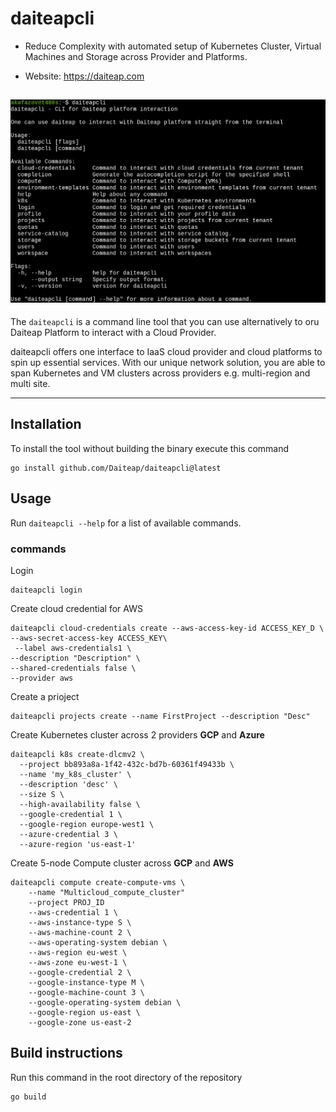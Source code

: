 # daiteapcli

- Reduce Complexity with automated setup of Kubernetes Cluster, Virtual Machines and Storage across Provider and Platforms.

- Website: https://daiteap.com

![](assets/img/screenshot.png)
----

The `daiteapcli` is a command line tool that you can use alternatively to oru Daiteap Platform to interact with a Cloud Provider.

daiteapcli offers one interface to IaaS cloud provider and cloud platforms to spin up essential services. With our unique network solution, you are able to span Kubernetes and VM clusters across providers e.g. multi-region and multi site.

----

## Installation

To install the tool without building the binary execute this command

```
go install github.com/Daiteap/daiteapcli@latest
```

## Usage

Run `daiteapcli --help` for a list of available commands.

### commands
Login
```shell
daiteapcli login
```

Create cloud credential for AWS
```shell
daiteapcli cloud-credentials create --aws-access-key-id ACCESS_KEY_D \
--aws-secret-access-key ACCESS_KEY\
 --label aws-credentials1 \
--description "Description" \
--shared-credentials false \
--provider aws
```

Create a prioject
```shell
daiteapcli projects create --name FirstProject --description "Desc"
```

Create Kubernetes cluster across 2 providers **GCP** and **Azure**
```shell
daiteapcli k8s create-dlcmv2 \ 
  --project bb893a8a-1f42-432c-bd7b-60361f49433b \
  --name 'my_k8s_cluster' \
  --description 'desc' \
  --size S \
  --high-availability false \
  --google-credential 1 \
  --google-region europe-west1 \
  --azure-credential 3 \ 
  --azure-region 'us-east-1'
```

Create 5-node Compute cluster across **GCP** and **AWS**
```shell
daiteapcli compute create-compute-vms \
    --name "Multicloud_compute_cluster"
    --project PROJ_ID
    --aws-credential 1 \
    --aws-instance-type S \
    --aws-machine-count 2 \
    --aws-operating-system debian \
    --aws-region eu-west \
    --aws-zone eu-west-1 \
    --google-credential 2 \
    --google-instance-type M \
    --google-machine-count 3 \
    --google-operating-system debian \
    --google-region us-east \
    --google-zone us-east-2

```

## Build instructions

Run this command in the root directory of the repository

```
go build
```

